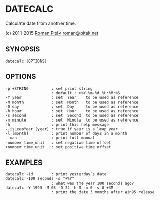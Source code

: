 # DATECALC 

Calculate date from another time.

(c) 2011-2015 [Roman Piták](http://pitak.net) roman@pitak.net

## SYNOPSIS

    datecalc [OPTIONS] 

## OPTIONS

    -p +STRING          : set print string
                        : default : +%Y-%m-%d %H:%M:%S
    -Y year             : set  Year    to be used as reference
    -M month            : set  Month   to be used as reference
    -D day              : set  Day     to be used as reference
    -h hour             : set  Hour    to be used as reference
    -s second           : set  Second  to be used as reference
    -m minute           : set  Minute  to be used as reference
    -h                  : print this help message
    --isLeapYear [year] : true if year is a leap year
    -l [month]          : print number of days in a month
    --man               : print full manual
    -number time_unit   : set negative time offset
    +number time_unit   : set positive time offset

## EXAMPLES

    datecalc -1d        : print yesterday`s date
    datecalc -100 seconds -s "+%Y"
                        : what was the year 100 seconds ago?
    datecalc -Y 1995 -M 08 -D 24 -h 0 -m 0 -s 0 +3M
                        : print the date 3 months after Win95 release
